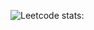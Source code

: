 ![**Leetcode stats:**](https://leetcard.jacoblin.cool/dannyphantoom?theme=dark&font=Nunito&ext=heatmap)

